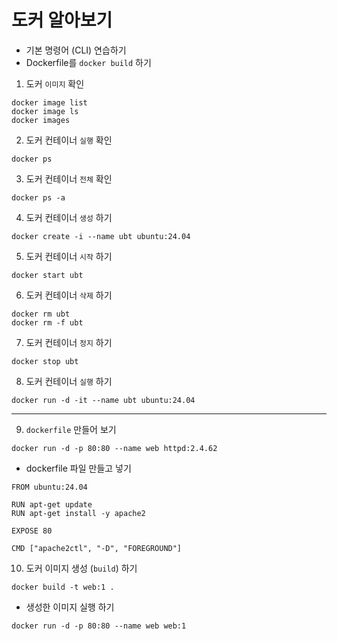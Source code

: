 # 도커 알아보기

+ 기본 명령어 (CLI) 연습하기
+ Dockerfile를 ```docker build``` 하기

1. 도커 `이미지` 확인
```
docker image list
docker image ls
docker images
```

2. 도커 컨테이너 `실행` 확인
```
docker ps
```

3. 도커 컨테이너 `전체` 확인
```
docker ps -a
```

4. 도커 컨테이너 `생성` 하기
```
docker create -i --name ubt ubuntu:24.04
```

5. 도커 컨테이너 `시작` 하기
```
docker start ubt
```

6. 도커 컨테이너 `삭제` 하기
```
docker rm ubt
docker rm -f ubt
```

7. 도커 컨테이너 `정지` 하기
```
docker stop ubt
```

8. 도커 컨테이너 `실행` 하기
```
docker run -d -it --name ubt ubuntu:24.04
```
---
9. `dockerfile` 만들어 보기
```
docker run -d -p 80:80 --name web httpd:2.4.62
```
+ dockerfile 파일 만들고 넣기
```
FROM ubuntu:24.04

RUN apt-get update
RUN apt-get install -y apache2

EXPOSE 80

CMD ["apache2ctl", "-D", "FOREGROUND"]
```

10. 도커 이미지 생성 (`build`) 하기
```
docker build -t web:1 .
```
+ 생성한 이미지 실행 하기
```
docker run -d -p 80:80 --name web web:1
```
